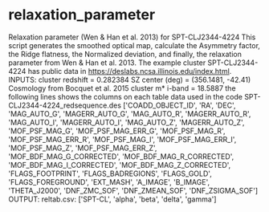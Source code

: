 # relaxation_parameter
Relaxation parameter (Wen &amp; Han et al. 2013) for SPT-CLJ2344-4224
This script generates the smoothed optical map, calculate the Asymmetry factor, the Ridge flatness, the Normalized deviation, and finally, the relaxation parameter from Wen &amp; Han et al. 2013. The example cluster SPT-CLJ2344-4224 has public data in https://deslabs.ncsa.illinois.edu/index.html.
INPUTS:
cluster redshift = 0.282384
SZ center (deg) = (356.1481, -42.41)
Cosmology from Bocquet et al. 2015
cluster m* i-band = 18.5887
the following lines shows the columns on each table data used in the code
SPT-CLJ2344-4224_redsequence.des
['COADD_OBJECT_ID',
 'RA',
 'DEC',
 'MAG_AUTO_G',
 'MAGERR_AUTO_G',
 'MAG_AUTO_R',
 'MAGERR_AUTO_R',
 'MAG_AUTO_I',
 'MAGERR_AUTO_I',
 'MAG_AUTO_Z',
 'MAGERR_AUTO_Z',
 'MOF_PSF_MAG_G',
 'MOF_PSF_MAG_ERR_G',
 'MOF_PSF_MAG_R',
 'MOF_PSF_MAG_ERR_R',
 'MOF_PSF_MAG_I',
 'MOF_PSF_MAG_ERR_I',
 'MOF_PSF_MAG_Z',
 'MOF_PSF_MAG_ERR_Z',
 'MOF_BDF_MAG_G_CORRECTED',
 'MOF_BDF_MAG_R_CORRECTED',
 'MOF_BDF_MAG_I_CORRECTED',
 'MOF_BDF_MAG_Z_CORRECTED',
 'FLAGS_FOOTPRINT',
 'FLAGS_BADREGIONS',
 'FLAGS_GOLD',
 'FLAGS_FOREGROUND',
 'EXT_MASH',
 'A_IMAGE',
 'B_IMAGE',
 'THETA_J2000',
 'DNF_ZMC_SOF',
 'DNF_ZMEAN_SOF',
 'DNF_ZSIGMA_SOF']
OUTPUT:
reltab.csv:
['SPT-CL', 'alpha', 'beta', 'delta', 'gamma']

